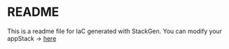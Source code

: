 # README
This is a readme file for IaC generated with StackGen.
You can modify your appStack -> [here](http://main.dev.stackgen.com/appstacks/c92b5146-cecd-4410-8bff-4b32b8e1f6e6)
